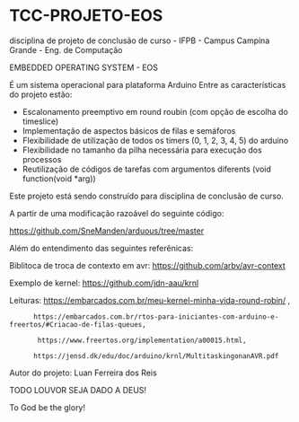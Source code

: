 # TCC-PROJETO-EOS
disciplina de projeto de conclusão de curso - IFPB - Campus Campina Grande - Eng. de Computação

EMBEDDED OPERATING SYSTEM - EOS

É um sistema operacional para plataforma Arduino
Entre as características do projeto estão:
  * Escalonamento preemptivo em round roubin (com opção de escolha do timeslice)
  * Implementação de aspectos básicos de filas e semáforos
  * Flexibilidade de utilização de todos os timers (0, 1, 2, 3, 4, 5) do arduino
  * Flexibilidade no tamanho da pilha necessária para execução dos processos
  * Reutilização de códigos de tarefas com argumentos diferents (void function(void *arg))




Este projeto está sendo construído para disciplina de conclusão de curso.

A partir de uma modificação razoável do seguinte código: 
  
  https://github.com/SneManden/arduous/tree/master
 

Além do entendimento das seguintes referênicas:
 
 Biblitoca de troca de contexto em avr: https://github.com/arbv/avr-context 
 
 Exemplo de kernel:  https://github.com/jdn-aau/krnl
 
 Leituras: https://embarcados.com.br/meu-kernel-minha-vida-round-robin/ , 
          
          https://embarcados.com.br/rtos-para-iniciantes-com-arduino-e-freertos/#Criacao-de-filas-queues, 
           
           https://www.freertos.org/implementation/a00015.html, 
          
          https://jensd.dk/edu/doc/arduino/krnl/MultitaskingonanAVR.pdf
           
           
 Autor do projeto: Luan Ferreira dos Reis 
 
 
 TODO LOUVOR SEJA DADO A DEUS!
 
 To God be the glory!
 
 
 
 
 
 
 

